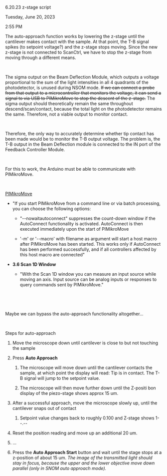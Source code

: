 6.20.23 z-stage script

Tuesday, June 20, 2023

2:55 PM

The auto-approach function works by lowering the z-stage until the cantilever makes contact with the sample. At that point, the T-B signal spikes (to setpoint voltage?) and the z-stage stops moving. Since the new z-stage is not connected to ScanCtrl, we have to stop the z-stage from moving through a different means.

 

The sigma output on the Beam Deflection Module, which outputs a voltage proportional to the sum of the light intensities in all 4 quadrants of the photodetector, is unused during NSOM mode. <s>If we can connect a probe from that output to a microcontroller that monitors the voltage, it can send a signal to via USB to PIMikroMove to stop the descent of the z-stage.</s> The sigma output should theoretically remain the same throughout descend/scan/contact, because the total light on the photodetector remains the same. Therefore, not a viable output to monitor contact.

 

Therefore, the only way to accurately determine whether tip contact has been made would be to monitor the T-B output voltage. The problem is, the T-B output in the Beam Deflection module is connected to the IN port of the Feedback Controller Module.

 

For this to work, the Arduino must be able to communicate with PIMikroMove.

 

<u>PIMikroMove</u>

-   "If you start PIMikroMove from a command line or via batch processing, you can choose the following options:

    -   "--nowaitautoconnect" suppresses the count-down window if the AutoConnect functionality is activated. AutoConnect is then executed immediately upon the start of PIMikroMove

    -   '-m' or '--macro' with filename as argument will start a host macro after PIMikroMove has been started. This works only if AutoConnect has been performed successfully, and if all controllers affected by this host macro are connected"

-   **3.6 Scan 1D Window**

    -   "With the Scan 1D window you can measure an input source while moving an axis. Input source can be analog inputs or responses to query commands sent by PIMikroMove."

 

 

Maybe we can bypass the auto-approach functionality altogether…

 

Steps for auto-approach

1.  Move the microscope down until cantilever is close to but not touching the sample

2.  Press **Auto Approach**

    1.  The microscope will move down until the cantilever contacts the sample, at which point the display will read: Tip is in contact. The T-B signal will jump to the setpoint value.

    2.  The microscope will then move further down until the Z-positi bon display of the piezo-stage shows approx 15 um.

3.  After a successful approach, move the microscope slowly up, until the cantilever snaps out of contact

    1.  Setpoint value changes back to roughly 0.100 and Z-stage shows 1--.--

4.  Reset the position reading and move up an additional 20 um.

5.  …

6.  Press the **Auto Approach Start** button and wait until the stage stops at a z-position of about 15 um. *The image of the transmitted light should stay in focus, because the upper and the lower objective move down parallel (only in SNOM auto approach mode).*
